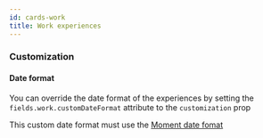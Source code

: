 ```yaml
---
id: cards-work
title: Work experiences
---
```

### Customization

#### Date format 

You can override the date format of the experiences by setting the `fields.work.customDateFormat` attribute to the `customization` prop

This custom date format must use the [Moment date fomat](https://momentjs.com/docs/#/displaying/format/)


